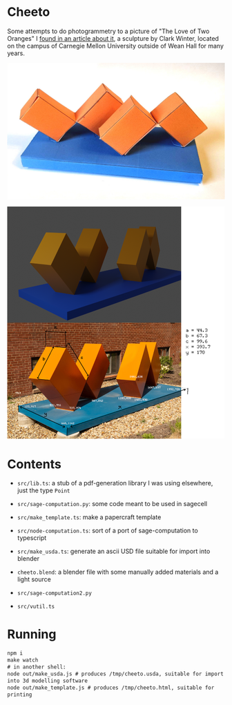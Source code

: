 Cheeto
======

Some attempts to do photogrammetry to a picture of "The Love of Two
Oranges" I [found in an article about
it](https://www.cmu.edu/piper/news/archives/2021/june/the-love-of-two-oranges.html),
a sculpture by Clark Winter, located on the campus of Carnegie Mellon
University outside of Wean Hall for many years.

![papercraft model](assets/love-of-two-oranges.jpg)

![blender rendering](cheeto.png)


Contents
========

- `src/lib.ts`: a stub of a pdf-generation library I was using elsewhere, just the type `Point`
- `src/sage-computation.py`: some code meant to be used in sagecell
- `src/make_template.ts`: make a papercraft template

- `src/node-computation.ts`: sort of a port of sage-computation to typescript
- `src/make_usda.ts`: generate an ascii USD file suitable for import into blender
- `cheeto.blend`: a blender file with some manually added materials and a light source

- `src/sage-computation2.py`
- `src/vutil.ts`

Running
=======

```shell
npm i
make watch
# in another shell:
node out/make_usda.js # produces /tmp/cheeto.usda, suitable for import into 3d modelling software
node out/make_template.js # produces /tmp/cheeto.html, suitable for printing
```
